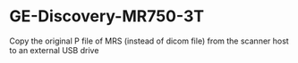 # GE-Discovery-MR750-3T

Copy the original P file of MRS (instead of dicom file) from the scanner host to an external USB drive

